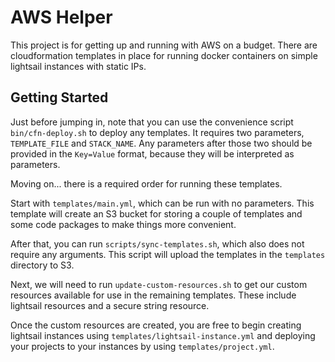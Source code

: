 # AWS Helper

This project is for getting up and running with AWS on a budget.
There are cloudformation templates in place for running docker containers on simple lightsail instances with static IPs.


## Getting Started

Just before jumping in, note that you can use the convenience script `bin/cfn-deploy.sh` to deploy any templates. 
It requires two parameters, `TEMPLATE_FILE` and `STACK_NAME`.
Any parameters after those two should be provided in the `Key=Value` format, because they will be interpreted as parameters.

Moving on... there is a required order for running these templates.

Start with `templates/main.yml`, which can be run with no parameters.
This template will create an S3 bucket for storing a couple of templates and some code packages to make things more convenient.

After that, you can run `scripts/sync-templates.sh`, which also does not require any arguments.
This script will upload the templates in the `templates` directory to S3.

Next, we will need to run `update-custom-resources.sh` to get our custom resources available for use in the remaining templates.
These include lightsail resources and a secure string resource.

Once the custom resources are created, you are free to begin creating lightsail instances using `templates/lightsail-instance.yml` and deploying your projects to your instances by using `templates/project.yml`.
